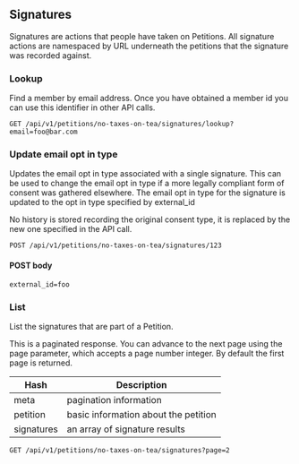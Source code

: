 ## Signatures

Signatures are actions that people have taken on Petitions. All signature actions are namespaced by URL underneath the petitions that the signature
was recorded against. 

### Lookup

Find a member by email address. Once you have obtained a member id you can use this identifier in other API calls. 

`GET /api/v1/petitions/no-taxes-on-tea/signatures/lookup?email=foo@bar.com`



### Update email opt in type

Updates the email opt in type associated with a single signature. This can be used to change the email opt in type
if a more legally compliant form of consent was gathered elsewhere. The email opt in type for the signature is updated
to the opt in type specified by external_id

No history is stored recording the original consent type, it is replaced by the new one specified in the API call.


`POST /api/v1/petitions/no-taxes-on-tea/signatures/123`

#### POST body 

`external_id=foo`

### List

List the signatures that are part of a Petition. 

This is a paginated response. You can advance to the next page using the page parameter, which accepts a page number integer.
By default the first page is returned. 

Hash     | Description
--------- | ------- 
meta      | pagination information
petition  | basic information about the petition
signatures | an array of signature results

`GET /api/v1/petitions/no-taxes-on-tea/signatures?page=2`

